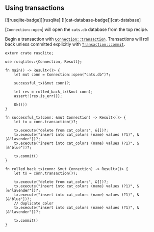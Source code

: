 ## Using transactions

[![rusqlite-badge]][rusqlite] [![cat-database-badge]][cat-database]

[`Connection::open`] will open the `cats.db` database from the top recipe.

Begin a transaction with [`Connection::transaction`]. Transactions will
roll back unless committed explicitly with [`Transaction::commit`].

```rust,no_run
extern crate rusqlite;

use rusqlite::{Connection, Result};

fn main() -> Result<()> {
    let mut conn = Connection::open("cats.db")?;

    successful_tx(&mut conn)?;

    let res = rolled_back_tx(&mut conn);
    assert!(res.is_err());

    Ok(())
}

fn successful_tx(conn: &mut Connection) -> Result<()> {
    let tx = conn.transaction()?;

    tx.execute("delete from cat_colors", &[])?;
    tx.execute("insert into cat_colors (name) values (?1)", &[&"lavender"])?;
    tx.execute("insert into cat_colors (name) values (?1)", &[&"blue"])?;

    tx.commit()
}

fn rolled_back_tx(conn: &mut Connection) -> Result<()> {
    let tx = conn.transaction()?;

    tx.execute("delete from cat_colors", &[])?;
    tx.execute("insert into cat_colors (name) values (?1)", &[&"lavender"])?;
    tx.execute("insert into cat_colors (name) values (?1)", &[&"blue"])?;
    // duplicate color
    tx.execute("insert into cat_colors (name) values (?1)", &[&"lavender"])?;

    tx.commit()
}
```

[`rusqlite::Transaction`]: https://docs.rs/rusqlite/0.14.0/rusqlite/struct.Transaction.html

[`Connection::transaction`]: https://docs.rs/rusqlite/0.14.0/rusqlite/struct.Connection.html#method.transaction

[`Transaction::commit`]: https://docs.rs/rusqlite/0.14.0/rusqlite/struct.Transaction.html#method.commit

[documentation]: https://github.com/jgallagher/rusqlite#user-content-notes-on-building-rusqlite-and-libsqlite3-sys
